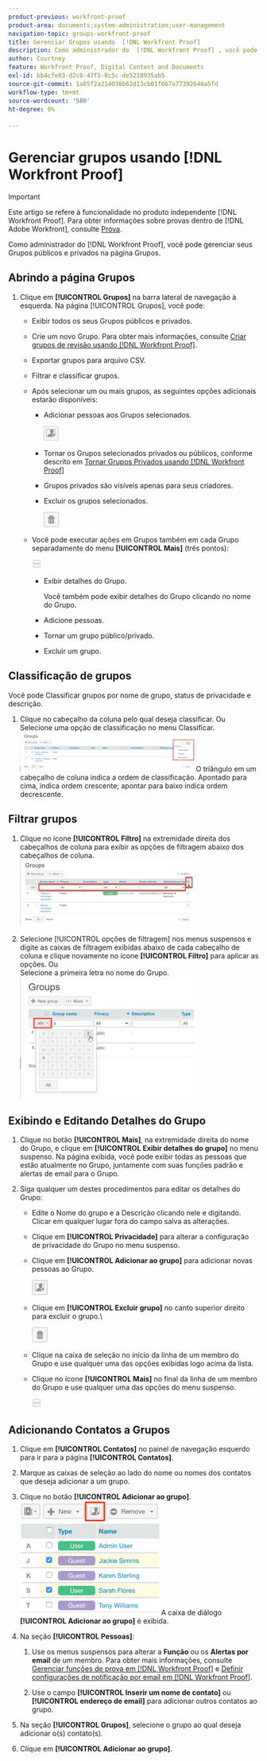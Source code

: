 ```yaml
---
product-previous: workfront-proof
product-area: documents;system-administration;user-management
navigation-topic: groups-workfront-proof
title: Gerenciar Grupos usando  [!DNL Workfront Proof]
description: Como administrador do  [!DNL Workfront Proof] , você pode gerenciar seus Grupos públicos e privados na página Grupos.
author: Courtney
feature: Workfront Proof, Digital Content and Documents
exl-id: bb4cfe03-d2c8-47f5-8c5c-de5218935ab5
source-git-commit: 1a85f2a214036b62d13cb01f0b7a77392648a5fd
workflow-type: tm+mt
source-wordcount: '580'
ht-degree: 0%

---
```


# Gerenciar grupos usando [!DNL Workfront Proof]

>[!IMPORTANT]
>
>Este artigo se refere à funcionalidade no produto independente [!DNL Workfront Proof]. Para obter informações sobre provas dentro de [!DNL Adobe Workfront], consulte [Prova](../../../review-and-approve-work/proofing/proofing.md).

Como administrador do [!DNL Workfront Proof], você pode gerenciar seus Grupos públicos e privados na página Grupos.

## Abrindo a página Grupos

1. Clique em **[!UICONTROL Grupos]** na barra lateral de navegação à esquerda.
Na página [!UICONTROL Grupos], você pode:

   * Exibir todos os seus Grupos públicos e privados.
   * Crie um novo Grupo. Para obter mais informações, consulte [Criar grupos de revisão usando [!DNL Workfront Proof]](../../../workfront-proof/wp-mnguserscontacts/groups/create-proofing-groups.md).
   * Exportar grupos para arquivo CSV.
   * Filtrar e classificar grupos.
   * Após selecionar um ou mais grupos, as seguintes opções adicionais estarão disponíveis:

      * Adicionar pessoas aos Grupos selecionados.

        ![Grupos_página-adicionar_pessoas_btn.png](assets/groups-page-add-people-btn-30x29.png)

      * Tornar os Grupos selecionados privados ou públicos, conforme descrito em [Tornar Grupos Privados usando [!DNL Workfront Proof]](../../../workfront-proof/wp-mnguserscontacts/groups/make-groups-private.md)
      * Grupos privados são visíveis apenas para seus criadores.
      * Excluir os grupos selecionados.

        ![](assets/trash-button.png)
   * Você pode executar ações em Grupos também em cada Grupo separadamente do menu **[!UICONTROL Mais]** (três pontos):

     ![](assets/more-button-small.png)

      * Exibir detalhes do Grupo.

        Você também pode exibir detalhes do Grupo clicando no nome do Grupo.
      * Adicione pessoas.
      * Tornar um grupo público/privado.
      * Excluir um grupo.


## Classificação de grupos

Você pode Classificar grupos por nome de grupo, status de privacidade e descrição.

1. Clique no cabeçalho da coluna pelo qual deseja classificar.
Ou
Selecione uma opção de classificação no menu Classificar.
   ![Página_Grupos-Classificar_menu.png](assets/groups-page-sort-menu-350x80.png)
O triângulo em um cabeçalho de coluna indica a ordem de classificação. Apontado para cima, indica ordem crescente; apontar para baixo indica ordem decrescente.

## Filtrar grupos

1. Clique no ícone **[!UICONTROL Filtro]** na extremidade direita dos cabeçalhos de coluna para exibir as opções de filtragem abaixo dos cabeçalhos de coluna.
   ![Ícone_de_filtro_da_página_do_grupo_e_opções.png](assets/group-page-filter-icon-and-options-350x134.png)

1. Selecione [!UICONTROL opções de filtragem] nos menus suspensos e digite as caixas de filtragem exibidas abaixo de cada cabeçalho de coluna e clique novamente no ícone **[!UICONTROL Filtro]** para aplicar as opções.
Ou\
   Selecione a primeira letra no nome do Grupo.
   ![Grupos_página-filtragem_por_carta.png](assets/groups-page-filtering-by-letter-350x245.png)

## Exibindo e Editando Detalhes do Grupo

1. Clique no botão **[!UICONTROL Mais]**, na extremidade direita do nome do Grupo, e clique em **[!UICONTROL Exibir detalhes do grupo]** no menu suspenso.
Na página exibida, você pode exibir todas as pessoas que estão atualmente no Grupo, juntamente com suas funções padrão e alertas de email para o Grupo.

1. Siga qualquer um destes procedimentos para editar os detalhes do Grupo:

   * Edite o Nome do grupo e a Descrição clicando nele e digitando. Clicar em qualquer lugar fora do campo salva as alterações.
   * Clique em **[!UICONTROL Privacidade]** para alterar a configuração de privacidade do Grupo no menu suspenso.
   * Clique em **[!UICONTROL Adicionar ao grupo]** para adicionar novas pessoas ao Grupo.

     ![Adicionar_ao_Grupo_btn.png](assets/add-to-group-btn.png)

   * Clique em **[!UICONTROL Excluir grupo]** no canto superior direito para excluir o grupo.\

     ![Botão_Lixeira.png](assets/trash-button.png)

   * Clique na caixa de seleção no início da linha de um membro do Grupo e use qualquer uma das opções exibidas logo acima da lista.
   * Clique no ícone **[!UICONTROL Mais]** no final da linha de um membro do Grupo e use qualquer uma das opções do menu suspenso.

     ![Mais_botão_pequeno.png](assets/more-button-small.png)

## Adicionando Contatos a Grupos

1. Clique em **[!UICONTROL Contatos]** no painel de navegação esquerdo para ir para a página **[!UICONTROL Contatos]**.

1. Marque as caixas de seleção ao lado do nome ou nomes dos contatos que deseja adicionar a um grupo.
1. Clique no botão **[!UICONTROL Adicionar ao grupo]**.
   ![](assets/screenshot-2018-04-06-15-27-17.png)
A caixa de diálogo **[!UICONTROL Adicionar ao grupo]** é exibida.

1. Na seção **[!UICONTROL Pessoas]**:

   1. Use os menus suspensos para alterar a **Função** ou os **Alertas por email** de um membro. Para obter mais informações, consulte [Gerenciar funções de prova em [!DNL Workfront Proof]](../../../workfront-proof/wp-work-proofsfiles/share-proofs-and-files/manage-proof-roles.md) e [Definir configurações de notificação por email em [!DNL Workfront Proof]](../../../workfront-proof/wp-emailsntfctns/email-alerts/config-email-notification-settings-wp.md).

   1. Use o campo **[!UICONTROL Inserir um nome de contato]** ou **[!UICONTROL endereço de email]** para adicionar outros contatos ao grupo.

1. Na seção **[!UICONTROL Grupos]**, selecione o grupo ao qual deseja adicionar o(s) contato(s).
1. Clique em **[!UICONTROL Adicionar ao grupo]**.

